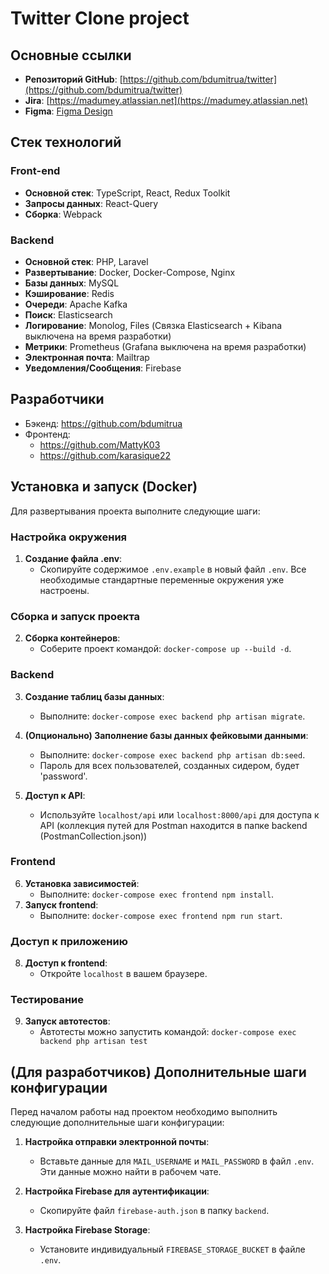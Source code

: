 # Twitter Clone project

## Основные ссылки

-   **Репозиторий GitHub**: [https://github.com/bdumitrua/twitter](https://github.com/bdumitrua/twitter)
-   **Jira**: [https://madumey.atlassian.net](https://madumey.atlassian.net)
-   **Figma**: [Figma Design](https://www.figma.com/file/rvk73KT8BRtMBgbnUQ7bX8/Twitter-pages?type=design&node-id=4:1224&mode=design&t=mx5pPfALWQrweNjB-1)

## Стек технологий

### Front-end

-   **Основной стек**: TypeScript, React, Redux Toolkit
-   **Запросы данных**: React-Query
-   **Сборка**: Webpack

### Backend

-   **Основной стек**: PHP, Laravel
-   **Развертывание**: Docker, Docker-Compose, Nginx
-   **Базы данных**: MySQL
-   **Кэширование**: Redis
-   **Очереди**: Apache Kafka
-   **Поиск**: Elasticsearch
-   **Логирование**: Monolog, Files (Связка Elasticsearch + Kibana выключена на время разработки)
-   **Метрики**: Prometheus (Grafana выключена на время разработки)
-   **Электронная почта**: Mailtrap
-   **Уведомления/Сообщения**: Firebase

## Разработчики

-   Бэкенд: https://github.com/bdumitrua
-   Фронтенд:
    -   https://github.com/MattyK03
    -   https://github.com/karasique22

## Установка и запуск (Docker)

Для развертывания проекта выполните следующие шаги:

### Настройка окружения

1. **Создание файла .env**:
    - Скопируйте содержимое `.env.example` в новый файл `.env`. Все необходимые стандартные переменные окружения уже настроены.

### Сборка и запуск проекта

2. **Сборка контейнеров**:
    - Соберите проект командой: `docker-compose up --build -d`.

### Backend

3. **Создание таблиц базы данных**:
    - Выполните: `docker-compose exec backend php artisan migrate`.
4. **(Опционально) Заполнение базы данных фейковыми данными**:

    - Выполните: `docker-compose exec backend php artisan db:seed`.
    - Пароль для всех пользователей, созданных сидером, будет 'password'.

5. **Доступ к API**:
    - Используйте `localhost/api` или `localhost:8000/api` для доступа к API (коллекция путей для Postman находится в папке backend (PostmanCollection.json))

### Frontend

6. **Установка зависимостей**:
    - Выполните: `docker-compose exec frontend npm install`.
7. **Запуск frontend**:
    - Выполните: `docker-compose exec frontend npm run start`.

### Доступ к приложению

8. **Доступ к frontend**:
    - Откройте `localhost` в вашем браузере.
  
### Тестирование

9. **Запуск автотестов**:
    - Автотесты можно запустить командой: `docker-compose exec backend php artisan test`

## (Для разработчиков) Дополнительные шаги конфигурации

Перед началом работы над проектом необходимо выполнить следующие дополнительные шаги конфигурации:

1. **Настройка отправки электронной почты**:
   - Вставьте данные для `MAIL_USERNAME` и `MAIL_PASSWORD` в файл `.env`. Эти данные можно найти в рабочем чате.

2. **Настройка Firebase для аутентификации**:
   - Скопируйте файл `firebase-auth.json` в папку `backend`.

3. **Настройка Firebase Storage**:
   - Установите индивидуальный `FIREBASE_STORAGE_BUCKET` в файле `.env`.
